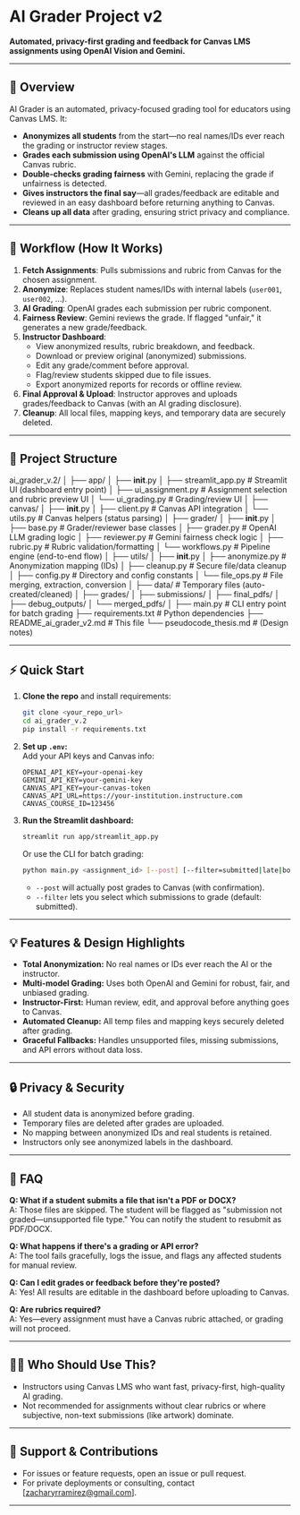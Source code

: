 # AI Grader Project v2

**Automated, privacy-first grading and feedback for Canvas LMS assignments using OpenAI Vision and Gemini.**

---

## 🚀 Overview

AI Grader is an automated, privacy-focused grading tool for educators using Canvas LMS. It:
- **Anonymizes all students** from the start—no real names/IDs ever reach the grading or instructor review stages.
- **Grades each submission using OpenAI's LLM** against the official Canvas rubric.
- **Double-checks grading fairness** with Gemini, replacing the grade if unfairness is detected.
- **Gives instructors the final say**—all grades/feedback are editable and reviewed in an easy dashboard before returning anything to Canvas.
- **Cleans up all data** after grading, ensuring strict privacy and compliance.

---

## 🧭 Workflow (How It Works)

1. **Fetch Assignments**: Pulls submissions and rubric from Canvas for the chosen assignment.
2. **Anonymize**: Replaces student names/IDs with internal labels (`user001`, `user002`, ...).
3. **AI Grading**: OpenAI grades each submission per rubric component.
4. **Fairness Review**: Gemini reviews the grade. If flagged "unfair," it generates a new grade/feedback.
5. **Instructor Dashboard**:
    - View anonymized results, rubric breakdown, and feedback.
    - Download or preview original (anonymized) submissions.
    - Edit any grade/comment before approval.
    - Flag/review students skipped due to file issues.
    - Export anonymized reports for records or offline review.
6. **Final Approval & Upload**: Instructor approves and uploads grades/feedback to Canvas (with an AI grading disclosure).
7. **Cleanup**: All local files, mapping keys, and temporary data are securely deleted.

---

## 📁 Project Structure

ai_grader_v.2/
│
├── app/
│   ├── __init__.py
│   ├── streamlit_app.py       # Streamlit UI (dashboard entry point)
│   ├── ui_assignment.py       # Assignment selection and rubric preview UI
│   └── ui_grading.py          # Grading/review UI
│
├── canvas/
│   ├── __init__.py
│   ├── client.py              # Canvas API integration
│   └── utils.py               # Canvas helpers (status parsing)
│
├── grader/
│   ├── __init__.py
│   ├── base.py                # Grader/reviewer base classes
│   ├── grader.py              # OpenAI LLM grading logic
│   ├── reviewer.py            # Gemini fairness check logic
│   ├── rubric.py              # Rubric validation/formatting
│   └── workflows.py           # Pipeline engine (end-to-end flow)
│
├── utils/
│   ├── __init__.py
│   ├── anonymize.py           # Anonymization mapping (IDs)
│   ├── cleanup.py             # Secure file/data cleanup
│   ├── config.py              # Directory and config constants
│   └── file_ops.py            # File merging, extraction, conversion
│
├── data/                      # Temporary files (auto-created/cleaned)
│   ├── grades/
│   ├── submissions/
│   ├── final_pdfs/
│   ├── debug_outputs/
│   └── merged_pdfs/
│
├── main.py                    # CLI entry point for batch grading
├── requirements.txt           # Python dependencies
├── README_ai_grader_v2.md     # This file
└── pseudocode_thesis.md       # (Design notes)

---

## ⚡️ Quick Start

1. **Clone the repo** and install requirements:
   ```bash
   git clone <your_repo_url>
   cd ai_grader_v.2
   pip install -r requirements.txt
   ```
2. **Set up `.env`:**  
   Add your API keys and Canvas info:
   ```
   OPENAI_API_KEY=your-openai-key
   GEMINI_API_KEY=your-gemini-key
   CANVAS_API_KEY=your-canvas-token
   CANVAS_API_URL=https://your-institution.instructure.com
   CANVAS_COURSE_ID=123456
   ```

3. **Run the Streamlit dashboard:**
   ```bash
   streamlit run app/streamlit_app.py
   ```
   Or use the CLI for batch grading:
   ```bash
   python main.py <assignment_id> [--post] [--filter=submitted|late|both]
   ```
   - `--post` will actually post grades to Canvas (with confirmation).
   - `--filter` lets you select which submissions to grade (default: submitted).

---

## 💡 Features & Design Highlights

- **Total Anonymization:** No real names or IDs ever reach the AI or the instructor.
- **Multi-model Grading:** Uses both OpenAI and Gemini for robust, fair, and unbiased grading.
- **Instructor-First:** Human review, edit, and approval before anything goes to Canvas.
- **Automated Cleanup:** All temp files and mapping keys securely deleted after grading.
- **Graceful Fallbacks:** Handles unsupported files, missing submissions, and API errors without data loss.

---

## 🔒 Privacy & Security

- All student data is anonymized before grading.
- Temporary files are deleted after grades are uploaded.
- No mapping between anonymized IDs and real students is retained.
- Instructors only see anonymized labels in the dashboard.

---

## 📝 FAQ

**Q: What if a student submits a file that isn't a PDF or DOCX?**  
A: Those files are skipped. The student will be flagged as "submission not graded—unsupported file type." You can notify the student to resubmit as PDF/DOCX.

**Q: What happens if there's a grading or API error?**  
A: The tool fails gracefully, logs the issue, and flags any affected students for manual review.

**Q: Can I edit grades or feedback before they're posted?**  
A: Yes! All results are editable in the dashboard before uploading to Canvas.

**Q: Are rubrics required?**  
A: Yes—every assignment must have a Canvas rubric attached, or grading will not proceed.

---

## 🧑‍💻 Who Should Use This?

- Instructors using Canvas LMS who want fast, privacy-first, high-quality AI grading.
- Not recommended for assignments without clear rubrics or where subjective, non-text submissions (like artwork) dominate.

---

## 🤝 Support & Contributions

- For issues or feature requests, open an issue or pull request.
- For private deployments or consulting, contact [zacharyrramirez@gmail.com].

---

